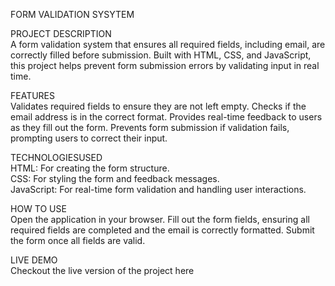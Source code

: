 FORM VALIDATION SYSYTEM

PROJECT DESCRIPTION    
A form validation system that ensures all required fields, including email, are correctly filled before submission. Built with HTML, CSS, and JavaScript, this project helps prevent form submission errors by validating input in real time.

FEATURES    
Validates required fields to ensure they are not left empty.
Checks if the email address is in the correct format.
Provides real-time feedback to users as they fill out the form.
Prevents form submission if validation fails, prompting users to correct their input.

TECHNOLOGIESUSED   
HTML: For creating the form structure.      
CSS: For styling the form and feedback messages.      
JavaScript: For real-time form validation and handling user interactions.

HOW TO USE     
Open the application in your browser.
Fill out the form fields, ensuring all required fields are completed and the email is correctly formatted.
Submit the form once all fields are valid.  

LIVE DEMO  
Checkout the live version of the project here
